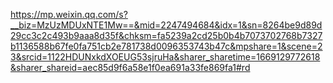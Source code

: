 https://mp.weixin.qq.com/s?__biz=MzUzMDUxNTE1Mw==&mid=2247494684&idx=1&sn=8264be9d89d29cc3c2c493b9aaa8d35f&chksm=fa5239a2cd25b0b4b7073702768b7327b1136588b67fe0fa751cb2e781738d0096353743b47c&mpshare=1&scene=23&srcid=1122HDUNxkdXOEUG53sjruHa&sharer_sharetime=1669129772618&sharer_shareid=aec85d9f6a58e1f0ea691a33fe869fa1#rd